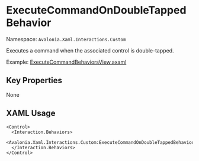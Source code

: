 # ExecuteCommandOnDoubleTappedBehavior

Namespace: `Avalonia.Xaml.Interactions.Custom`

Executes a command when the associated control is double-tapped.

Example: [ExecuteCommandBehaviorsView.axaml](samples/BehaviorsTestApplication/Views/Pages/ExecuteCommandBehaviorsView.axaml)

## Key Properties
None

## XAML Usage
```xaml
<Control>
  <Interaction.Behaviors>
    <Avalonia.Xaml.Interactions.Custom:ExecuteCommandOnDoubleTappedBehavior/>
  </Interaction.Behaviors>
</Control>
```
